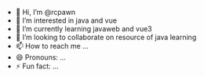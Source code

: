 - 👋 Hi, I’m @rcpawn
- 👀 I’m interested in java and vue
- 🌱 I’m currently learning javaweb and vue3
- 💞️ I’m looking to collaborate on resource of java learning 
- 📫 How to reach me ...
- 😄 Pronouns: ...
- ⚡ Fun fact: ...

<!---
RCPawn/RCPawn is a ✨ special ✨ repository because its `README.md` (this file) appears on your GitHub profile.
You can click the Preview link to take a look at your changes.
--->
